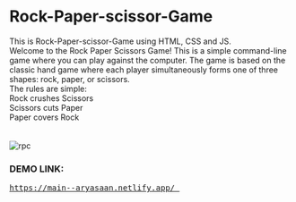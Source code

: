 # **Rock-Paper-scissor-Game** 

This is Rock-Paper-scissor-Game using HTML, CSS and JS.<br>
Welcome to the Rock Paper Scissors Game! This is a simple command-line game where you can play against the computer. The game is based on the classic hand game where each player simultaneously forms one of three shapes: rock, paper, or scissors.<br>
The rules are simple:<br>
Rock crushes Scissors<br>
Scissors cuts Paper<br>
Paper covers Rock<br>
</br></br>
![rpc](https://github.com/aryasaan/Rock-Paper-Scissor-Game/assets/109032897/13452b96-701f-4801-9a0c-5b3f0a51817b)


### DEMO LINK:
<pre>
<a href="https://main--aryasaan.netlify.app/">https://main--aryasaan.netlify.app/ </a>
</pre>

